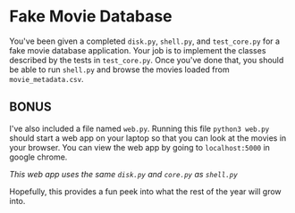 # Fake Movie Database

You've been given a completed `disk.py`, `shell.py`, and `test_core.py` for a fake movie
database application. Your job is to implement the classes described by the
tests in `test_core.py`. Once you've done that, you should be able to run
`shell.py` and browse the movies loaded from `movie_metadata.csv`.

## BONUS

I've also included a file named `web.py`. Running this file `python3 web.py` should start
a web app on your laptop so that you can look at the movies in your browser. You can view
the web app by going to `localhost:5000` in google chrome.

*This web app uses the same `disk.py` and `core.py` as `shell.py`*

Hopefully, this provides a fun peek into what the rest of the year will grow into.
